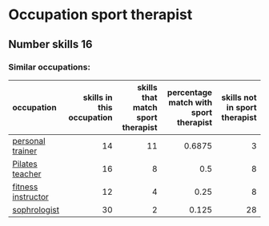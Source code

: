 # Occupation sport therapist
## Number skills 16
### Similar occupations:
| occupation                                  |   skills in this occupation |   skills that match sport therapist |   percentage match with sport therapist |   skills not in sport therapist |
|:--------------------------------------------|----------------------------:|------------------------------------:|----------------------------------------:|--------------------------------:|
| [personal trainer](personal_trainer.md)     |                          14 |                                  11 |                                  0.6875 |                               3 |
| [Pilates teacher](Pilates_teacher.md)       |                          16 |                                   8 |                                  0.5    |                               8 |
| [fitness instructor](fitness_instructor.md) |                          12 |                                   4 |                                  0.25   |                               8 |
| [sophrologist](sophrologist.md)             |                          30 |                                   2 |                                  0.125  |                              28 |
